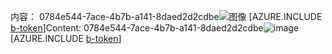 <span data-ttu-id="7355e-101">内容： 0784e544-7ace-4b7b-a141-8daed2d2cdbe![图像](1149e762-96ea-4266-85cf-15b9be59b744.png)
[AZURE.INCLUDE [b-token](32bcaf19-44d9-49f2-91e8-1ceb6837f5db.md)]</span><span class="sxs-lookup"><span data-stu-id="7355e-101">Content: 0784e544-7ace-4b7b-a141-8daed2d2cdbe![image](1149e762-96ea-4266-85cf-15b9be59b744.png)
[AZURE.INCLUDE [b-token](32bcaf19-44d9-49f2-91e8-1ceb6837f5db.md)]</span></span>
